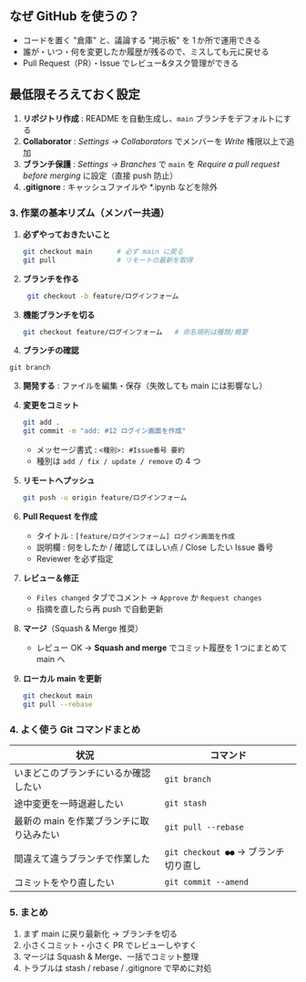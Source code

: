 
##  なぜ GitHub を使うの？

* コードを置く "倉庫" と、議論する "掲示板" を 1 か所で運用できる
* 誰が・いつ・何を変更したか履歴が残るので、ミスしても元に戻せる
* Pull Request（PR）・Issue でレビュー&タスク管理ができる

##  最低限そろえておく設定

1. **リポジトリ作成** : README を自動生成し、`main` ブランチをデフォルトにする
2. **Collaborator** : *Settings → Collaborators* でメンバーを *Write* 権限以上で追加
3. **ブランチ保護** : *Settings → Branches* で `main` を *Require a pull request before merging* に設定（直接 push 防止）
4. **.gitignore** : キャッシュファイルや \*.ipynb などを除外

### 3. 作業の基本リズム（メンバー共通）

1. **必ずやっておきたいこと**

   ```bash
   git checkout main      # 必ず main に戻る
   git pull               # リモートの最新を取得
   ```
1. **ブランチを作る**
   ```bash
    git checkout -b feature/ログインフォーム
   ```

2. **機能ブランチを切る**

   ```bash
   git checkout feature/ログインフォーム   # 命名規則は種類/概要
   ```
2.  **ブランチの確認**
```
git branch
```
3. **開発する** : ファイルを編集・保存（失敗しても main には影響なし）
4. **変更をコミット**

   ```bash
   git add .
   git commit -m "add: #12 ログイン画面を作成"
   ```

   * メッセージ書式 : `<種別>: #Issue番号 要約`
   * 種別は `add / fix / update / remove` の 4 つ
5. **リモートへプッシュ**

   ```bash
   git push -u origin feature/ログインフォーム
   ```
6. **Pull Request を作成**

   * タイトル : `[feature/ログインフォーム] ログイン画面を作成`
   * 説明欄 : 何をしたか / 確認してほしい点 / Close したい Issue 番号
   * Reviewer を必ず指定
7. **レビュー＆修正**

   * `Files changed` タブでコメント → `Approve` か `Request changes`
   * 指摘を直したら再 push で自動更新
8. **マージ**（Squash & Merge 推奨）

   * レビュー OK → **Squash and merge** でコミット履歴を 1 つにまとめて main へ
9. **ローカル main を更新**

   ```bash
   git checkout main
   git pull --rebase
   ```

### 4. よく使う Git コマンドまとめ
| 状況                      | コマンド                                         |
| ----------------------- | -------------------------------------------- |
| いまどこのブランチにいるか確認したい      | `git branch`                                 |
| 途中変更を一時退避したい            | `git stash`                                  |
| 最新の main を作業ブランチに取り込みたい | `git pull --rebase`              |
| 間違えて違うブランチで作業した         | `git checkout ●●` → ブランチ切り直し |
| コミットをやり直したい             | `git commit --amend`                         |


### 5. まとめ

1. まず main に戻り最新化 → ブランチを切る
2. 小さくコミット・小さく PR でレビューしやすく
3. マージは Squash & Merge、一括でコミット整理
4. トラブルは stash / rebase / .gitignore で早めに対処
